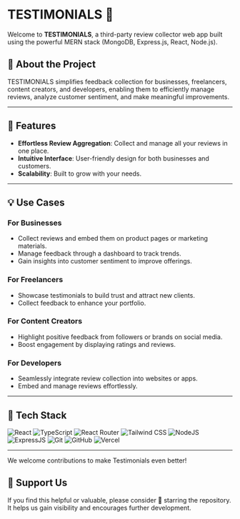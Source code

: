 # TESTIMONIALS 🌟  

Welcome to **TESTIMONIALS**, a third-party review collector web app built using the powerful MERN stack (MongoDB, Express.js, React, Node.js).  

## 🚀 About the Project  

TESTIMONIALS simplifies feedback collection for businesses, freelancers, content creators, and developers, enabling them to efficiently manage reviews, analyze customer sentiment, and make meaningful improvements.  

---

## 🌟 Features  

- **Effortless Review Aggregation**: Collect and manage all your reviews in one place.  
- **Intuitive Interface**: User-friendly design for both businesses and customers.  
- **Scalability**: Built to grow with your needs.  

---

## 💡 Use Cases  

### For Businesses  
- Collect reviews and embed them on product pages or marketing materials.  
- Manage feedback through a dashboard to track trends.  
- Gain insights into customer sentiment to improve offerings.  

### For Freelancers  
- Showcase testimonials to build trust and attract new clients.  
- Collect feedback to enhance your portfolio.  

### For Content Creators  
- Highlight positive feedback from followers or brands on social media.  
- Boost engagement by displaying ratings and reviews.  

### For Developers  
- Seamlessly integrate review collection into websites or apps.  
- Embed and manage reviews effortlessly.  

---

## 🔧 Tech Stack  

![React](https://img.shields.io/badge/React-20232A?style=for-the-badge&logo=react&logoColor=61DAFB)
![TypeScript](https://img.shields.io/badge/TypeScript-007ACC?style=for-the-badge&logo=typescript&logoColor=white)
![React Router](https://img.shields.io/badge/React_Router-CA4245?style=for-the-badge&logo=react-router&logoColor=white)
![Tailwind CSS](https://img.shields.io/badge/Tailwind_CSS-38B2AC?style=for-the-badge&logo=tailwind-css&logoColor=white)
![NodeJS](https://img.shields.io/badge/Node.js-43853D?style=for-the-badge&logo=node.js&logoColor=white)
![ExpressJS](https://img.shields.io/badge/Express.js-404D59?style=for-the-badge)
![Git](https://img.shields.io/badge/GIT-E44C30?style=for-the-badge&logo=git&logoColor=white)
![GitHub](https://img.shields.io/badge/GitHub-100000?style=for-the-badge&logo=github&logoColor=white)
![Vercel](https://img.shields.io/badge/Vercel-000000?style=for-the-badge&logo=vercel&logoColor=white)

---
We welcome contributions to make Testimonials even better!

## 🌟 Support Us

If you find this helpful or valuable, please consider 🌟 starring the repository. It helps us gain visibility and encourages further development.



